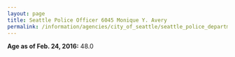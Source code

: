 ```yaml
---
layout: page
title: Seattle Police Officer 6045 Monique Y. Avery
permalink: /information/agencies/city_of_seattle/seattle_police_department/copbook/6045/
---
```


**Age as of Feb. 24, 2016:** 48.0
